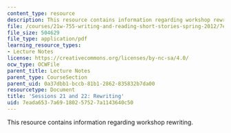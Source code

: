 ```yaml
---
content_type: resource
description: This resource contains information regarding workshop rewriting.
file: /courses/21w-755-writing-and-reading-short-stories-spring-2012/7eada6537a69180257527a1143640c50_MIT21W_755S12_ses2122.pdf
file_size: 504629
file_type: application/pdf
learning_resource_types:
- Lecture Notes
license: https://creativecommons.org/licenses/by-nc-sa/4.0/
ocw_type: OCWFile
parent_title: Lecture Notes
parent_type: CourseSection
parent_uid: 0a37dbb1-bccb-81b1-2862-835832b7da00
resourcetype: Document
title: 'Sessions 21 and 22: Rewriting'
uid: 7eada653-7a69-1802-5752-7a1143640c50
---
```

This resource contains information regarding workshop rewriting.